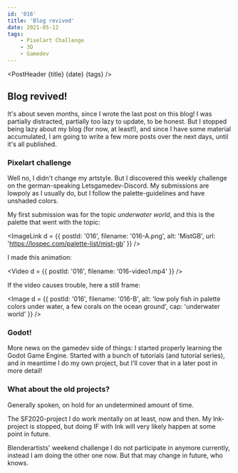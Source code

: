 ```yaml
---
id: '016'
title: 'Blog revived'
date: 2021-05-12
tags:
    - Pixelart Challenge
    - 3D
    - Gamedev
---
```




<script>
    import Image from '$lib/Image.svelte'
    import ImageLink from '$lib/ImageLink.svelte'
    import ImageSimple from '$lib/ImageSimple.svelte'
    import Video from '$lib/Video.svelte'
    import Link from '$lib/Link.svelte'
	import PostHeader from '$lib/PostHeader.svelte'
</script>



<PostHeader {title} {date} {tags} />

## Blog revived!

It's about seven months, since I wrote the last post on this blog! I was partially distracted, partially too lazy to update, to be honest. But I stopped being lazy about my blog (for now, at least!), and since I have some material accumulated, I am going to write a few more posts over the next days, until it's all published.

### Pixelart challenge

Well no, I didn't change my artstyle. But I discovered this weekly challenge on the german-speaking Letsgamedev-Discord. My submissions are lowpoly as I usually do, but I follow the palette-guidelines and have unshaded colors.

My first submission was for the topic *underwater world*, and this is the palette that went with the topic:

<ImageLink d = {{ postId: '016', filename: '016-A.png',
	alt: 'MistGB',
    url: 'https://lospec.com/palette-list/mist-gb'
}} />

I made this animation:

<Video d = {{ postId: '016', filename: '016-video1.mp4' }} />

If the video causes trouble, here a still frame:

<Image d = {{ postId: '016', filename: '016-B',
	alt: 'low poly fish in palette colors under water, a few corals on the ocean ground',
	cap: 'underwater world'
}} />

### Godot!

More news on the gamedev side of things: I started properly learning the <Link href="https://godotengine.org">Godot Game Engine</Link>. Started with a bunch of tutorials (and tutorial series), and in meantime I do my own project, but I'll cover that in a later post in more detail!

### What about the old projects?

Generally spoken, on hold for an undetermined amount of time.

The SF2020-project I do work mentally on at least, now and then. My Ink-project is stopped, but doing IF with Ink will very likely happen at some point in future.

Blenderartists' weekend challenge I do not participate in anymore currently, instead I am doing the other one now. But that may change in future, who knows.